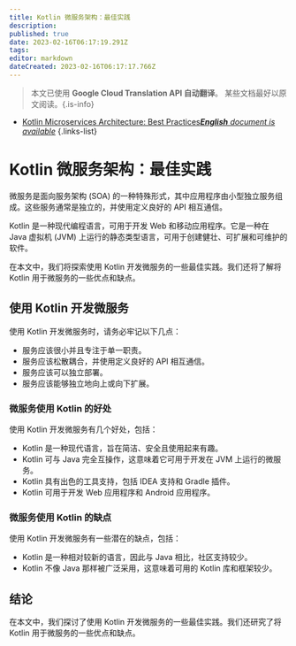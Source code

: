 ```yaml
---
title: Kotlin 微服务架构：最佳实践
description: 
published: true
date: 2023-02-16T06:17:19.291Z
tags: 
editor: markdown
dateCreated: 2023-02-16T06:17:17.766Z
---
```


> 本文已使用 **Google Cloud Translation API 自动翻译**。
某些文档最好以原文阅读。{.is-info}



- [Kotlin Microservices Architecture: Best Practices***English** document is available*](/en/Knowledge-base/Kotlin/kotlin-microservices-architecture-best-practices)
{.links-list}


# Kotlin 微服务架构：最佳实践

微服务是面向服务架构 (SOA) 的一种特殊形式，其中应用程序由小型独立服务组成。这些服务通常是独立的，并使用定义良好的 API 相互通信。

Kotlin 是一种现代编程语言，可用于开发 Web 和移动应用程序。它是一种在 Java 虚拟机 (JVM) 上运行的静态类型语言，可用于创建健壮、可扩展和可维护的软件。

在本文中，我们将探索使用 Kotlin 开发微服务的一些最佳实践。我们还将了解将 Kotlin 用于微服务的一些优点和缺点。

## 使用 Kotlin 开发微服务

使用 Kotlin 开发微服务时，请务必牢记以下几点：

* 服务应该很小并且专注于单一职责。
* 服务应该松散耦合，并使用定义良好的 API 相互通信。
* 服务应该可以独立部署。
* 服务应该能够独立地向上或向下扩展。

### 微服务使用 Kotlin 的好处

使用 Kotlin 开发微服务有几个好处，包括：

* Kotlin 是一种现代语言，旨在简洁、安全且使用起来有趣。
* Kotlin 可与 Java 完全互操作，这意味着它可用于开发在 JVM 上运行的微服务。
* Kotlin 具有出色的工具支持，包括 IDEA 支持和 Gradle 插件。
* Kotlin 可用于开发 Web 应用程序和 Android 应用程序。

### 微服务使用 Kotlin 的缺点

使用 Kotlin 开发微服务有一些潜在的缺点，包括：

* Kotlin 是一种相对较新的语言，因此与 Java 相比，社区支持较少。
* Kotlin 不像 Java 那样被广泛采用，这意味着可用的 Kotlin 库和框架较少。

## 结论

在本文中，我们探讨了使用 Kotlin 开发微服务的一些最佳实践。我们还研究了将 Kotlin 用于微服务的一些优点和缺点。